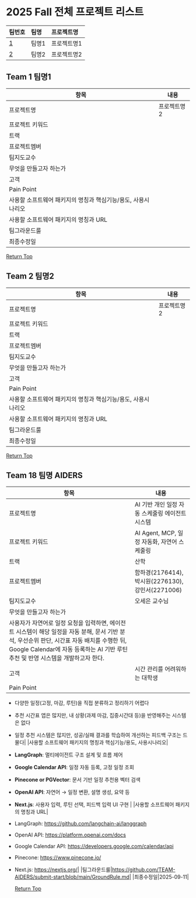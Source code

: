# 2025 Fall 전체 프로젝트 리스트
|팀번호|팀명|프로젝트명|
|:---|:---|:---|
|[1](#team-1-팀명1)|팀명1|프로젝트명1|
|[2](#team-2-팀명2)|팀명2|프로젝트명2|

## Team 1 팀명1
|항목|내용|
|---|---|
|프로젝트명|프로젝트명2|
|프로젝트 키워드||
|트랙||
|프로젝트멤버||
|팀지도교수||
|무엇을 만들고자 하는가||
|고객||
|Pain Point||
|사용할 소프트웨어 패키지의 명칭과 핵심기능/용도, 사용시나리오||
|사용할 소프트웨어 패키지의 명칭과 URL||
|팀그라운드룰||
|최종수정일||

  [Return Top](#2025-Fall-전체-프로젝트-리스트)

## Team 2 팀명2
|항목|내용|
|---|---|
|프로젝트명|프로젝트명2|
|프로젝트 키워드||
|트랙||
|프로젝트멤버||
|팀지도교수||
|무엇을 만들고자 하는가||
|고객||
|Pain Point||
|사용할 소프트웨어 패키지의 명칭과 핵심기능/용도, 사용시나리오||
|사용할 소프트웨어 패키지의 명칭과 URL||
|팀그라운드룰||
|최종수정일||

  [Return Top](#2025-Fall-전체-프로젝트-리스트)

## Team 18 팀명 AIDERS 
|항목|내용|
|---|---|
|프로젝트명|AI 기반 개인 일정 자동 스케줄링 에이전트 시스템|
|프로젝트 키워드|AI Agent, MCP, 일정 자동화, 자연어 스케줄링|
|트랙|산학|
|프로젝트멤버|함하경(2176414),박시원(2276130),강민서(2271006)|
|팀지도교수|오세은 교수님|
|무엇을 만들고자 하는가|
사용자가 자연어로 일정 요청을 입력하면, 에이전트 시스템이 해당 일정을 자동 분해, 문서 기반 분석, 우선순위 판단, 시간표 자동 배치를 수행한 뒤, Google Calendar에 자동 등록하는 AI 기반 루틴 추천 및 반영 시스템을 개발하고자 한다.|
|고객|시간 관리를 어려워하는 대학생|
|Pain Point|
- 다양한 일정(고정, 마감, 루틴)을 직접 분류하고 정리하기 어렵다  
- 추천 시간표 앱은 많지만, 내 상황(과제 마감, 집중시간대 등)을 반영해주는 시스템은 없다  
- 일정 추천 시스템은 많지만, 성공/실패 결과를 학습하여 개선하는 피드백 구조는 드물다|
|사용할 소프트웨어 패키지의 명칭과 핵심기능/용도, 사용시나리오|
- **LangGraph**: 멀티에이전트 구조 설계 및 흐름 제어  
- **Google Calendar API**: 일정 자동 등록, 고정 일정 조회  
- **Pinecone or PGVector**: 문서 기반 일정 추천용 벡터 검색  
- **OpenAI API**: 자연어 → 일정 변환, 설명 생성, 요약 등  
- **Next.js**: 사용자 입력, 루틴 선택, 피드백 입력 UI 구현 |
|사용할 소프트웨어 패키지의 명칭과 URL|
- LangGraph: https://github.com/langchain-ai/langgraph  
- OpenAI API: https://platform.openai.com/docs  
- Google Calendar API: https://developers.google.com/calendar/api  
- Pinecone: https://www.pinecone.io/  
- Next.js: https://nextjs.org/|
|팀그라운드룰|https://github.com/TEAM-AIDERS/submit-start/blob/main/GroundRule.md|
|최종수정일|2025-09-11|

  [Return Top](#2025-Fall-전체-프로젝트-리스트)
